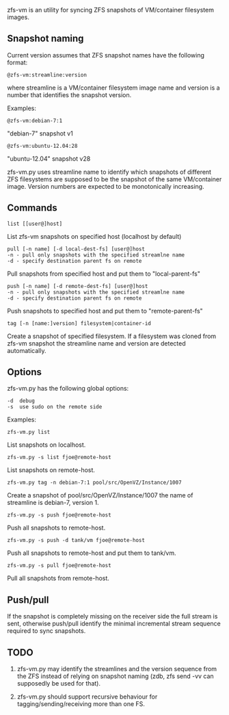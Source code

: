 zfs-vm is an utility for syncing ZFS snapshots of VM/container filesystem images.

Snapshot naming
---------------

Current version assumes that ZFS snapshot names have the following format:

	@zfs-vm:streamline:version

where streamline is a VM/container filesystem image name
and version is a number that identifies the snapshot version.

Examples:

	@zfs-vm:debian-7:1

"debian-7" snapshot v1

	@zfs-vm:ubuntu-12.04:28

"ubuntu-12.04" snapshot v28

zfs-vm.py uses streamline name to identify which snapshots of different ZFS
filesystems are supposed to be the snapshot of the same VM/container image.
Version numbers are expected to be monotonically increasing.

Commands
--------

	list [[user@]host]

List zfs-vm snapshots on specified host (localhost by default)

	pull [-n name] [-d local-dest-fs] [user@]host
	-n - pull only snapshots with the specified streamlne name
	-d - specify destination parent fs on remote

Pull snapshots from specified host and put them to "local-parent-fs"

	push [-n name] [-d remote-dest-fs] [user@]host
	-n - pull only snapshots with the specified streamlne name
	-d - specify destination parent fs on remote

Push snapshots to specified host and put them to "remote-parent-fs"

	tag [-n [name:]version] filesystem|container-id

Create a snapshot of specified filesystem.
If a filesystem was cloned from zfs-vm snapshot the streamline name
and version are detected automatically.

Options
-------

zfs-vm.py has the following global options:

	-d	debug
	-s	use sudo on the remote side

Examples:

	zfs-vm.py list

List snapshots on localhost.

	zfs-vm.py -s list fjoe@remote-host

List snapshots on remote-host.

	zfs-vm.py tag -n debian-7:1 pool/src/OpenVZ/Instance/1007

Create a snapshot of pool/src/OpenVZ/Instance/1007
the name of streamline is debian-7, version 1.

	zfs-vm.py -s push fjoe@remote-host

Push all snapshots to remote-host.

	zfs-vm.py -s push -d tank/vm fjoe@remote-host

Push all snapshots to remote-host and put them to tank/vm.

	zfs-vm.py -s pull fjoe@remote-host

Pull all snapshots from remote-host.

Push/pull
----------

If the snapshot is completely missing on the receiver side the full stream is sent,
otherwise push/pull identify the minimal incremental stream sequence required to sync
snapshots.

TODO
----

1. zfs-vm.py may identify the streamlines and the version sequence from the ZFS instead
of relying on snapshot naming (zdb, zfs send -vv can supposedly be used for that).

2. zfs-vm.py should support recursive behaviour for tagging/sending/receiving more than
one FS.
